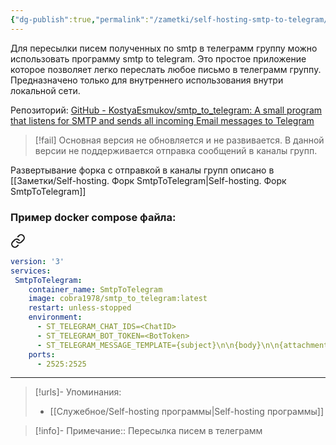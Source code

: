 ```yaml
---
{"dg-publish":true,"permalink":"/zametki/self-hosting-smtp-to-telegram/","created":"2024-09-01 00:56","updated":"2024-09-24T23:35:16+03:00"}
---
```


Для пересылки писем полученных по smtp в телеграмм группу можно использовать программу smtp to telegram. Это простое приложение которое позволяет легко переслать любое письмо в телеграмм группу. Предназначено только для внутреннего использования внутри локальной сети.

Репозиторий: [GitHub - KostyaEsmukov/smtp\_to\_telegram: A small program that listens for SMTP and sends all incoming Email messages to Telegram](https://github.com/KostyaEsmukov/smtp_to_telegram)

> [!fail]
> Основная версия не обновляется и не развивается. В данной версии не поддерживается отправка сообщений в каналы групп.

Развертывание форка с отправкой в каналы групп описано в [[Заметки/Self-hosting. Форк SmtpToTelegram\|Self-hosting. Форк SmtpToTelegram]]
### Пример docker compose файла:

<div class="transclusion internal-embed is-loaded"><a class="markdown-embed-link" href="/docker-compose/smtp-to-telegram/" aria-label="Open link"><svg xmlns="http://www.w3.org/2000/svg" width="24" height="24" viewBox="0 0 24 24" fill="none" stroke="currentColor" stroke-width="2" stroke-linecap="round" stroke-linejoin="round" class="svg-icon lucide-link"><path d="M10 13a5 5 0 0 0 7.54.54l3-3a5 5 0 0 0-7.07-7.07l-1.72 1.71"></path><path d="M14 11a5 5 0 0 0-7.54-.54l-3 3a5 5 0 0 0 7.07 7.07l1.71-1.71"></path></svg></a><div class="markdown-embed">





```yaml
version: '3'
services:
 SmtpToTelegram:
    container_name: SmtpToTelegram
    image: cobra1978/smtp_to_telegram:latest
    restart: unless-stopped
    environment:
      - ST_TELEGRAM_CHAT_IDS=<ChatID>
      - ST_TELEGRAM_BOT_TOKEN=<BotToken>
      - ST_TELEGRAM_MESSAGE_TEMPLATE={subject}\n\n{body}\n\n{attachments_details}
    ports:
      - 2525:2525
```

</div></div>


---
> [!urls]- Упоминания:
> - [[Служебное/Self-hosting программы\|Self-hosting программы]]

> [!info]-
> Примечание:: Пересылка писем в телеграмм

